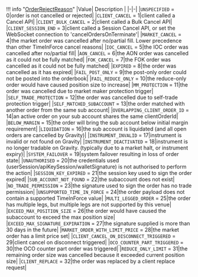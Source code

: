 !!! info "[OrderRejectReason](/../../schemas/order_reject_reason)"
    |Value| Description |
    |-|-|
    |`UNSPECIFIED` = 0|order is not cancelled or rejected|
    |`CLIENT_CANCEL` = 1|client called a Cancel API|
    |`CLIENT_BULK_CANCEL` = 2|client called a Bulk Cancel API|
    |`CLIENT_SESSION_END` = 3|client called a Session Cancel API, or set the WebSocket connection to 'cancelOrdersOnTerminate'|
    |`MARKET_CANCEL` = 4|the market order was cancelled after no/partial fill. Lower precedence than other TimeInForce cancel reasons|
    |`IOC_CANCEL` = 5|the IOC order was cancelled after no/partial fill|
    |`AON_CANCEL` = 6|the AON order was cancelled as it could not be fully matched|
    |`FOK_CANCEL` = 7|the FOK order was cancelled as it could not be fully matched|
    |`EXPIRED` = 8|the order was cancelled as it has expired|
    |`FAIL_POST_ONLY` = 9|the post-only order could not be posted into the orderbook|
    |`FAIL_REDUCE_ONLY` = 10|the reduce-only order would have caused position size to increase|
    |`MM_PROTECTION` = 11|the order was cancelled due to market maker protection trigger|
    |`SELF_TRADE_PROTECTION` = 12|the order was cancelled due to self-trade protection trigger|
    |`SELF_MATCHED_SUBACCOUNT` = 13|the order matched with another order from the same sub account|
    |`OVERLAPPING_CLIENT_ORDER_ID` = 14|an active order on your sub account shares the same clientOrderId|
    |`BELOW_MARGIN` = 15|the order will bring the sub account below initial margin requirement|
    |`LIQUIDATION` = 16|the sub account is liquidated (and all open orders are cancelled by Gravity)|
    |`INSTRUMENT_INVALID` = 17|instrument is invalid or not found on Gravity|
    |`INSTRUMENT_DEACTIVATED` = 18|instrument is no longer tradable on Gravity. (typically due to a market halt, or instrument expiry)|
    |`SYSTEM_FAILOVER` = 19|system failover resulting in loss of order state|
    |`UNAUTHORISED` = 20|the credentials used (userSession/apiKeySession/walletSignature) is not authorised to perform the action|
    |`SESSION_KEY_EXPIRED` = 21|the session key used to sign the order expired|
    |`SUB_ACCOUNT_NOT_FOUND` = 22|the subaccount does not exist|
    |`NO_TRADE_PERMISSION` = 23|the signature used to sign the order has no trade permission|
    |`UNSUPPORTED_TIME_IN_FORCE` = 24|the order payload does not contain a supported TimeInForce value|
    |`MULTI_LEGGED_ORDER` = 25|the order has multiple legs, but multiple legs are not supported by this venue|
    |`EXCEED_MAX_POSITION_SIZE` = 26|the order would have caused the subaccount to exceed the max position size|
    |`EXCEED_MAX_SIGNATURE_EXPIRATION` = 27|the signature supplied is more than 30 days in the future|
    |`MARKET_ORDER_WITH_LIMIT_PRICE` = 28|the market order has a limit price set|
    |`CLIENT_CANCEL_ON_DISCONNECT_TRIGGERED` = 29|client cancel on disconnect triggered|
    |`OCO_COUNTER_PART_TRIGGERED` = 30|the OCO counter part order was triggered|
    |`REDUCE_ONLY_LIMIT` = 31|the remaining order size was cancelled because it exceeded current position size|
    |`CLIENT_REPLACE` = 32|the order was replaced by a client replace request|
